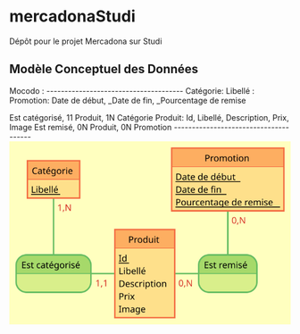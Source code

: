 # mercadonaStudi
Dépôt pour le projet Mercadona sur Studi

## Modèle Conceptuel des Données

Mocodo :
*--------------------------------------*
Catégorie: Libellé
:
Promotion: Date de début, _Date de fin, _Pourcentage de remise

Est catégorisé, 11 Produit, 1N Catégorie
Produit: Id, Libellé, Description, Prix, Image
Est remisé, 0N Produit, 0N Promotion
*--------------------------------------*
<img src="./Produits.svg">